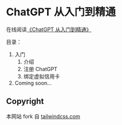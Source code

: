 # ChatGPT 从入门到精通

在线阅读[《ChatGPT 从入门到精通》](https://chatgpt.denohub.com/)

目录：

1. 入门
   1. 介绍
   1. 注册 ChatGPT
   1. 绑定虚拟信用卡
1. Coming soon...

## Copyright

本网站 fork 自 [tailwindcss.com](https://github.com/tailwindlabs/tailwindcss.com)
